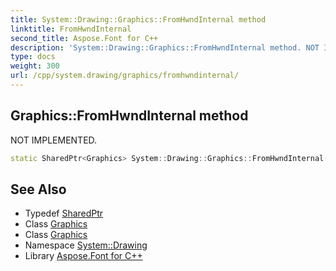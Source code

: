 ```yaml
---
title: System::Drawing::Graphics::FromHwndInternal method
linktitle: FromHwndInternal
second_title: Aspose.Font for C++
description: 'System::Drawing::Graphics::FromHwndInternal method. NOT IMPLEMENTED in C++.'
type: docs
weight: 300
url: /cpp/system.drawing/graphics/fromhwndinternal/
---
```

## Graphics::FromHwndInternal method


NOT IMPLEMENTED.

```cpp
static SharedPtr<Graphics> System::Drawing::Graphics::FromHwndInternal(IntPtr hwnd)
```


## See Also

* Typedef [SharedPtr](../../../system/sharedptr/)
* Class [Graphics](../)
* Class [Graphics](../)
* Namespace [System::Drawing](../../)
* Library [Aspose.Font for C++](../../../)
